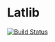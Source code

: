 # Latlib

[![Build Status](https://github.com/awietek/Latlib.jl/actions/workflows/CI.yml/badge.svg?branch=main)](https://github.com/awietek/Latlib.jl/actions/workflows/CI.yml?query=branch%3Amain)
